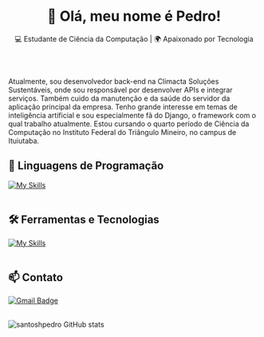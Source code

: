 <h1 align="center">👋 Olá, meu nome é Pedro!</h1>

<p align="center">
  💻 Estudante de Ciência da Computação | 🌍 Apaixonado por Tecnologia
</p><br><br>

Atualmente, sou desenvolvedor back-end na Climacta Soluções Sustentáveis, onde sou responsável por desenvolver APIs e integrar serviços. Também cuido da manutenção e da saúde do servidor da aplicação principal da empresa. Tenho grande interesse em temas de inteligência artificial e sou especialmente fã do Django, o framework com o qual trabalho atualmente. Estou cursando o quarto período de Ciência da Computação no Instituto Federal do Triângulo Mineiro, no campus de Ituiutaba.

## 🚀 Linguagens de Programação
[![My Skills](https://skillicons.dev/icons?i=java,python)](https://skillicons.dev)<br><br>

## 🛠️ Ferramentas e Tecnologias
[![My Skills](https://skillicons.dev/icons?i=vscode,eclipse,git,github,django,postgresql,linux,anaconda)](https://skillicons.dev)<br><br>

## 📫 Contato

[![Gmail Badge](https://img.shields.io/badge/-pedrohenriquesoaress2016@gmail.com-006bed?style=flat-square&logo=Gmail&logoColor=white&link=mailto:{SeuEmail})](mailto:pedrohenriquesoaress2016@gmail.com) <br><br>


![santoshpedro GitHub stats](https://github-readme-stats.vercel.app/api?username=santoshpedro&show_icons=true&theme=radical)
<br><br>

